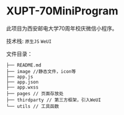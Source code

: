 # XUPT-70MiniProgram
此项目为西安邮电大学70周年校庆微信小程序。

技术栈: `原生JS` `WeUI` 

文件目录：

```
├── README.md
├── image //静态文件，icon等
├── app.js
├── app.json
├── app.wxss
├── pages // 页面存放处
├── thirdparty // 第三方框架，引入WeUI
└── utils // 工具函数
```